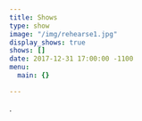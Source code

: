 ```yaml
---
title: Shows
type: show
image: "/img/rehearse1.jpg"
display_shows: true
shows: []
date: 2017-12-31 17:00:00 -1100
menu:
  main: {}

---
```

.